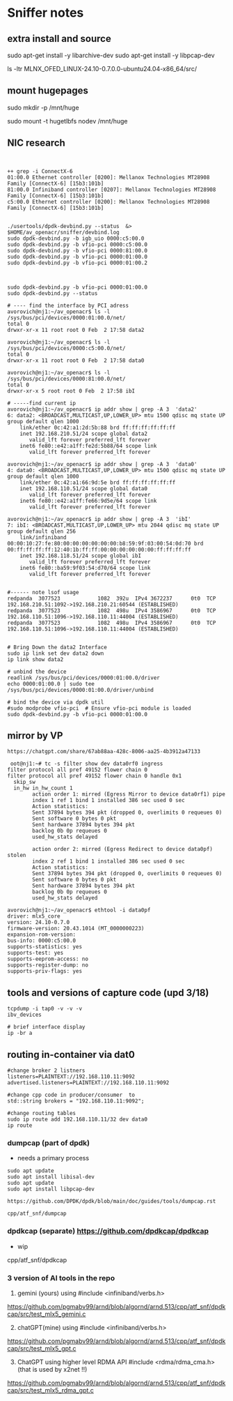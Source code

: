 
# Sniffer notes

## extra install and source
sudo apt-get install -y libarchive-dev 
sudo apt-get install -y libpcap-dev

ls -ltr MLNX_OFED_LINUX-24.10-0.7.0.0-ubuntu24.04-x86_64/src/
## mount hugepages
sudo mkdir -p /mnt/huge

sudo mount -t hugetlbfs nodev /mnt/huge
## NIC research 

```


++ grep -i ConnectX-6
01:00.0 Ethernet controller [0200]: Mellanox Technologies MT28908 Family [ConnectX-6] [15b3:101b]
81:00.0 Infiniband controller [0207]: Mellanox Technologies MT28908 Family [ConnectX-6] [15b3:101b]
c5:00.0 Ethernet controller [0200]: Mellanox Technologies MT28908 Family [ConnectX-6] [15b3:101b]


./usertools/dpdk-devbind.py --status  &> $HOME/av_openacr/sniffer/devbind.log
sudo dpdk-devbind.py -b igb_uio 0000:c5:00.0
sudo dpdk-devbind.py -b vfio-pci 0000:c5:00.0
sudo dpdk-devbind.py -b vfio-pci 0000:81:00.0
sudo dpdk-devbind.py -b vfio-pci 0000:01:00.0
sudo dpdk-devbind.py -b vfio-pci 0000:01:00.2 



sudo dpdk-devbind.py -b vfio-pci 0000:01:00.0
sudo dpdk-devbind.py --status

# ---- find the interface by PCI adress
avorovich@nj1:~/av_openacr$ ls -l /sys/bus/pci/devices/0000:01:00.0/net/
total 0
drwxr-xr-x 11 root root 0 Feb  2 17:58 data2

avorovich@nj1:~/av_openacr$ ls -l /sys/bus/pci/devices/0000:c5:00.0/net/
total 0
drwxr-xr-x 11 root root 0 Feb  2 17:58 data0

avorovich@nj1:~/av_openacr$ ls -l /sys/bus/pci/devices/0000:81:00.0/net/
total 0
drwxr-xr-x 5 root root 0 Feb  2 17:58 ibI

# -----find current ip
avorovich@nj1:~/av_openacr$ ip addr show | grep -A 3  'data2'
6: data2: <BROADCAST,MULTICAST,UP,LOWER_UP> mtu 1500 qdisc mq state UP group default qlen 1000
    link/ether 0c:42:a1:2d:5b:88 brd ff:ff:ff:ff:ff:ff
    inet 192.168.210.51/24 scope global data2
       valid_lft forever preferred_lft forever
    inet6 fe80::e42:a1ff:fe2d:5b88/64 scope link 
       valid_lft forever preferred_lft forever

avorovich@nj1:~/av_openacr$ ip addr show | grep -A 3  'data0'
4: data0: <BROADCAST,MULTICAST,UP,LOWER_UP> mtu 1500 qdisc mq state UP group default qlen 1000
    link/ether 0c:42:a1:66:9d:5e brd ff:ff:ff:ff:ff:ff
    inet 192.168.110.51/24 scope global data0
       valid_lft forever preferred_lft forever
    inet6 fe80::e42:a1ff:fe66:9d5e/64 scope link 
       valid_lft forever preferred_lft forever

avorovich@nj1:~/av_openacr$ ip addr show | grep -A 3  'ibI'
7: ibI: <BROADCAST,MULTICAST,UP,LOWER_UP> mtu 2044 qdisc mq state UP group default qlen 256
    link/infiniband 00:00:10:27:fe:80:00:00:00:00:00:00:b8:59:9f:03:00:54:0d:70 brd 00:ff:ff:ff:ff:12:40:1b:ff:ff:00:00:00:00:00:00:ff:ff:ff:ff
    inet 192.168.118.51/24 scope global ibI
       valid_lft forever preferred_lft forever
    inet6 fe80::ba59:9f03:54:d70/64 scope link 
       valid_lft forever preferred_lft forever


#------ note lsof usage
redpanda  3077523            1082  392u  IPv4 3672237      0t0  TCP 192.168.210.51:1092->192.168.210.21:60544 (ESTABLISHED)
redpanda  3077523            1082  498u  IPv4 3586967      0t0  TCP 192.168.110.51:1096->192.168.110.11:44004 (ESTABLISHED)
redpanda  3077523            1082  498u  IPv4 3586967      0t0  TCP 192.168.110.51:1096->192.168.110.11:44004 (ESTABLISHED)


# Bring Down the data2 Interface
sudo ip link set dev data2 down
ip link show data2

# unbind the device
readlink /sys/bus/pci/devices/0000:01:00.0/driver
echo 0000:01:00.0 | sudo tee /sys/bus/pci/devices/0000:01:00.0/driver/unbind

# bind the device via dpdk util
#sudo modprobe vfio-pci  # Ensure vfio-pci module is loaded
sudo dpdk-devbind.py -b vfio-pci 0000:01:00.0
```

 ## mirror  by VP
```
https://chatgpt.com/share/67ab88aa-428c-8006-aa25-4b3912a47133

 oot@nj1:~# tc -s filter show dev data0rf0 ingress
filter protocol all pref 49152 flower chain 0
filter protocol all pref 49152 flower chain 0 handle 0x1
  skip_sw
  in_hw in_hw_count 1
        action order 1: mirred (Egress Mirror to device data0rf1) pipe
        index 1 ref 1 bind 1 installed 386 sec used 0 sec
        Action statistics:
        Sent 37894 bytes 394 pkt (dropped 0, overlimits 0 requeues 0)
        Sent software 0 bytes 0 pkt
        Sent hardware 37894 bytes 394 pkt
        backlog 0b 0p requeues 0
        used_hw_stats delayed

        action order 2: mirred (Egress Redirect to device data0pf) stolen
        index 2 ref 1 bind 1 installed 386 sec used 0 sec
        Action statistics:
        Sent 37894 bytes 394 pkt (dropped 0, overlimits 0 requeues 0)
        Sent software 0 bytes 0 pkt
        Sent hardware 37894 bytes 394 pkt
        backlog 0b 0p requeues 0
        used_hw_stats delayed

 ```

 ```
 avorovich@nj1:~/av_openacr$ ethtool -i data0pf
driver: mlx5_core
version: 24.10-0.7.0
firmware-version: 20.43.1014 (MT_0000000223)
expansion-rom-version: 
bus-info: 0000:c5:00.0
supports-statistics: yes
supports-test: yes
supports-eeprom-access: no
supports-register-dump: no
supports-priv-flags: yes
 ```
 ##  tools and versions of capture code (upd 3/18)
 ```
 tcpdump -i tap0 -v -v -v
ibv_devices

# brief interface display 
ip -br a 
```
 ##  routing in-container via dat0
 ```
#change broker 2 listners
listeners=PLAINTEXT://192.168.110.11:9092
advertised.listeners=PLAINTEXT://192.168.110.11:9092

#change cpp code in producer/consumer  to 
std::string brokers = "192.168.110.11:9092";

#change routing tables  
sudo ip route add 192.168.110.11/32 dev data0
ip route 
```


 ### dumpcap (part of dpdk)
 - needs a primary process
```
sudo apt update
sudo apt install libisal-dev
sudo apt update
sudo apt install libpcap-dev

https://github.com/DPDK/dpdk/blob/main/doc/guides/tools/dumpcap.rst

cpp/atf_snf/dumpcap

```

 ### dpdkcap (separate) https://github.com/dpdkcap/dpdkcap
 - wip

cpp/atf_snf/dpdkcap


 ### 3 version of AI tools in the repo


1. gemini (yours)  using  #include <infiniband/verbs.h>

https://github.com/pgmabv99/arnd/blob/algornd/arnd.513/cpp/atf_snf/dpdkcap/src/test_mlx5_gemini.c

2. chatGPT(mine) using  #include <infiniband/verbs.h>

https://github.com/pgmabv99/arnd/blob/algornd/arnd.513/cpp/atf_snf/dpdkcap/src/test_mlx5_gpt.c

3. ChatGPT using higher level RDMA API #include <rdma/rdma_cma.h> (that is used by x2net !!)

https://github.com/pgmabv99/arnd/blob/algornd/arnd.513/cpp/atf_snf/dpdkcap/src/test_mlx5_rdma_gpt.c
